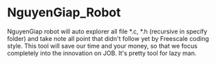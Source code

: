NguyenGiap_Robot
================

NguyenGiap robot will auto explorer all file *.c, *.h (recursive in specify folder) and take note all point that didn't follow yet by Freescale coding style. This tool will save our time and your money, so that we focus completely into the innovation on JOB. It's pretty tool for lazy man.
